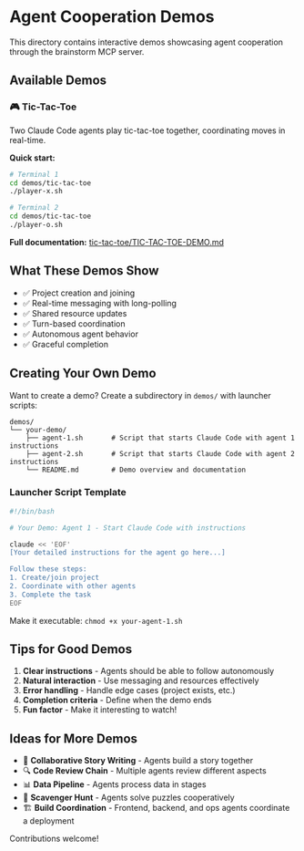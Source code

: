 # Agent Cooperation Demos

This directory contains interactive demos showcasing agent cooperation through the brainstorm MCP server.

## Available Demos

### 🎮 Tic-Tac-Toe

Two Claude Code agents play tic-tac-toe together, coordinating moves in real-time.

**Quick start:**
```bash
# Terminal 1
cd demos/tic-tac-toe
./player-x.sh

# Terminal 2
cd demos/tic-tac-toe
./player-o.sh
```

**Full documentation:** [tic-tac-toe/TIC-TAC-TOE-DEMO.md](./tic-tac-toe/TIC-TAC-TOE-DEMO.md)

## What These Demos Show

- ✅ Project creation and joining
- ✅ Real-time messaging with long-polling
- ✅ Shared resource updates
- ✅ Turn-based coordination
- ✅ Autonomous agent behavior
- ✅ Graceful completion

## Creating Your Own Demo

Want to create a demo? Create a subdirectory in `demos/` with launcher scripts:

```
demos/
└── your-demo/
    ├── agent-1.sh       # Script that starts Claude Code with agent 1 instructions
    ├── agent-2.sh       # Script that starts Claude Code with agent 2 instructions
    └── README.md        # Demo overview and documentation
```

### Launcher Script Template

```bash
#!/bin/bash

# Your Demo: Agent 1 - Start Claude Code with instructions

claude << 'EOF'
[Your detailed instructions for the agent go here...]

Follow these steps:
1. Create/join project
2. Coordinate with other agents
3. Complete the task
EOF
```

Make it executable: `chmod +x your-agent-1.sh`

## Tips for Good Demos

1. **Clear instructions** - Agents should be able to follow autonomously
2. **Natural interaction** - Use messaging and resources effectively
3. **Error handling** - Handle edge cases (project exists, etc.)
4. **Completion criteria** - Define when the demo ends
5. **Fun factor** - Make it interesting to watch!

## Ideas for More Demos

- 🤝 **Collaborative Story Writing** - Agents build a story together
- 🔍 **Code Review Chain** - Multiple agents review different aspects
- 📊 **Data Pipeline** - Agents process data in stages
- 🎯 **Scavenger Hunt** - Agents solve puzzles cooperatively
- 🏗️ **Build Coordination** - Frontend, backend, and ops agents coordinate a deployment

Contributions welcome!
